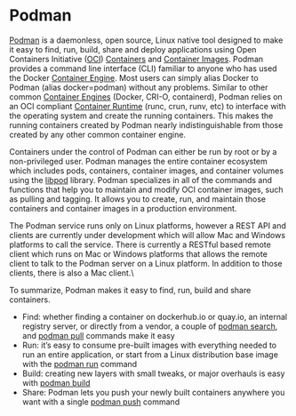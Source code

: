 # Podman

[Podman](http://podman.io/) is a daemonless, open source, Linux native tool designed to make it easy to find, run, build, share and deploy applications using Open Containers Initiative ([OCI](https://www.opencontainers.org/)) [Containers](https://developers.redhat.com/blog/2018/02/22/container-terminology-practical-introduction/#h.j2uq93kgxe0e) and [Container Images](https://developers.redhat.com/blog/2018/02/22/container-terminology-practical-introduction/#h.dqlu6589ootw). Podman provides a command line interface (CLI) familiar to anyone who has used the Docker [Container Engine](https://developers.redhat.com/blog/2018/02/22/container-terminology-practical-introduction/#h.6yt1ex5wfo3l). Most users can simply alias Docker to Podman (alias docker=podman) without any problems. Similar to other common [Container Engines](https://developers.redhat.com/blog/2018/02/22/container-terminology-practical-introduction/#h.6yt1ex5wfo3l) (Docker, CRI-O, containerd), Podman relies on an OCI compliant [Container Runtime](https://developers.redhat.com/blog/2018/02/22/container-terminology-practical-introduction/#h.6yt1ex5wfo55) (runc, crun, runv, etc) to interface with the operating system and create the running containers. This makes the running containers created by Podman nearly indistinguishable from those created by any other common container engine.

Containers under the control of Podman can either be run by root or by a non-privileged user. Podman manages the entire container ecosystem which includes pods, containers, container images, and container volumes using the [libpod](https://github.com/containers/podman) library. Podman specializes in all of the commands and functions that help you to maintain and modify OCI container images, such as pulling and tagging. It allows you to create, run, and maintain those containers and container images in a production environment.

The Podman service runs only on Linux platforms, however a REST API and clients are currently under development which will allow Mac and Windows platforms to call the service. There is currently a RESTful based remote client which runs on Mac or Windows platforms that allows the remote client to talk to the Podman server on a Linux platform. In addition to those clients, there is also a Mac client.\


To summarize, Podman makes it easy to find, run, build and share containers.

* Find: whether finding a container on dockerhub.io or quay.io, an internal registry server, or directly from a vendor, a couple of [podman search](http://docs.podman.io/en/latest/markdown/podman-search.1.html), and [podman pull](http://docs.podman.io/en/latest/markdown/podman-pull.1.html) commands make it easy
* Run: it’s easy to consume pre-built images with everything needed to run an entire application, or start from a Linux distribution base image with the [podman run](http://docs.podman.io/en/latest/markdown/podman-run.1.html) command
* Build: creating new layers with small tweaks, or major overhauls is easy with [podman build](http://docs.podman.io/en/latest/markdown/podman-build.1.html)
* Share: Podman lets you push your newly built containers anywhere you want with a single [podman push](http://docs.podman.io/en/latest/markdown/podman-push.1.html) command
